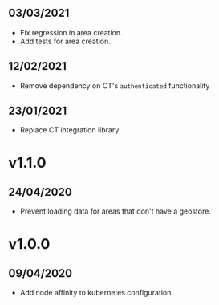 ## 03/03/2021

- Fix regression in area creation.
- Add tests for area creation.

## 12/02/2021

- Remove dependency on CT's `authenticated` functionality

## 23/01/2021

- Replace CT integration library

# v1.1.0

## 24/04/2020

- Prevent loading data for areas that don't have a geostore.

# v1.0.0

## 09/04/2020

- Add node affinity to kubernetes configuration.
